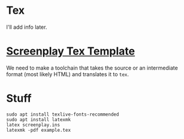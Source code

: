 # Tex

I'll add info later.

# [Screenplay Tex Template](https://www.overleaf.com/latex/templates/screenplay-template/grqmtrnytdhj)

We need to make a toolchain that takes the source or an intermediate format (most likely HTML) and translates it to `tex`.

# Stuff

```
sudo apt install texlive-fonts-recommended
sudo apt install latexmk
latex screenplay.ins
latexmk -pdf example.tex
```

